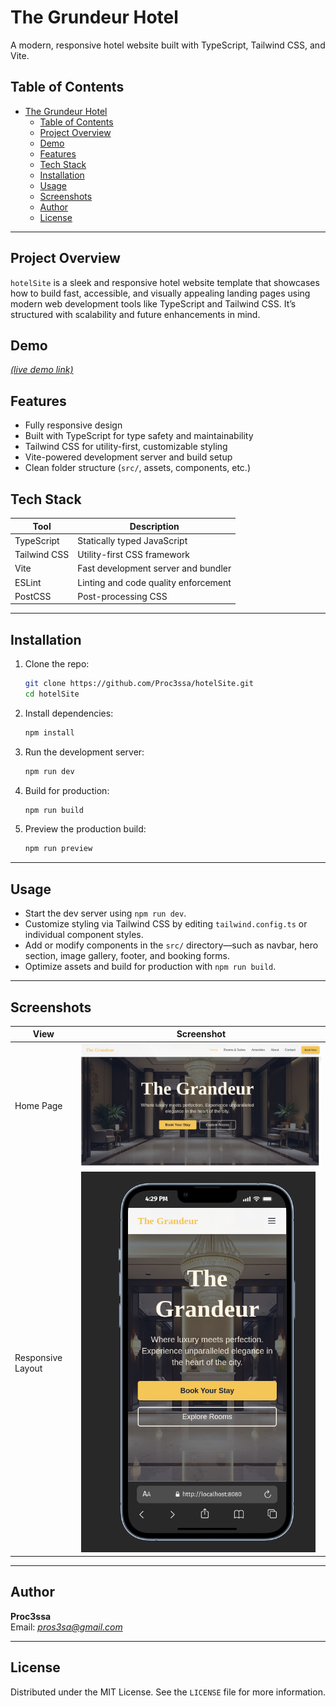 # The Grundeur Hotel

A modern, responsive hotel website built with TypeScript, Tailwind CSS, and Vite.

## Table of Contents

- [The Grundeur Hotel](#the-grundeur-hotel)
  - [Table of Contents](#table-of-contents)
  - [Project Overview](#project-overview)
  - [Demo](#demo)
  - [Features](#features)
  - [Tech Stack](#tech-stack)
  - [Installation](#installation)
  - [Usage](#usage)
  - [Screenshots](#screenshots)
  - [Author](#author)
  - [License](#license)

---

## Project Overview

`hotelSite` is a sleek and responsive hotel website template that showcases how to build fast, accessible, and visually appealing landing pages using modern web development tools like TypeScript and Tailwind CSS. It’s structured with scalability and future enhancements in mind.

## Demo

*[(live demo link)](https://thegrunderhotel.netlify.app/)*

## Features

- Fully responsive design  
- Built with TypeScript for type safety and maintainability  
- Tailwind CSS for utility-first, customizable styling  
- Vite-powered development server and build setup  
- Clean folder structure (`src/`, assets, components, etc.)

## Tech Stack

| Tool        | Description                          |
|-------------|--------------------------------------|
| TypeScript  | Statically typed JavaScript          |
| Tailwind CSS| Utility-first CSS framework          |
| Vite        | Fast development server and bundler  |
| ESLint      | Linting and code quality enforcement |
| PostCSS     | Post-processing CSS                  |

---

## Installation

1. Clone the repo:
   ```bash
   git clone https://github.com/Proc3ssa/hotelSite.git
   cd hotelSite
   ```
2. Install dependencies:
   ```bash
   npm install
   ```
3. Run the development server:
   ```bash
   npm run dev
   ```
4. Build for production:
   ```bash
   npm run build
   ```
5. Preview the production build:
   ```bash
   npm run preview
   ```

---

## Usage

- Start the dev server using `npm run dev`.
- Customize styling via Tailwind CSS by editing `tailwind.config.ts` or individual component styles.
- Add or modify components in the `src/` directory—such as navbar, hero section, image gallery, footer, and booking forms.
- Optimize assets and build for production with `npm run build`.

---

## Screenshots

| View              | Screenshot               |
|------------------|--------------------------|
| Home Page        | ![](screenshots/home.png)    |
| Responsive Layout| ![](screenshots/mobile.png) |



---

## Author

**Proc3ssa**  
Email: *pros3sa@gmail.com*

---

## License

Distributed under the MIT License. See the `LICENSE` file for more information.
